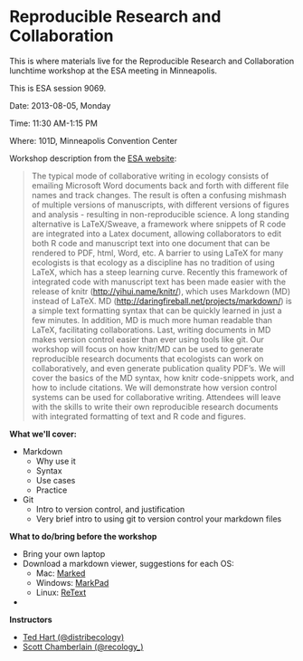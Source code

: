 Reproducible Research and Collaboration
=========

This is where materials live for the Reproducible Research and Collaboration lunchtime workshop at the ESA meeting in Minneapolis. 

This is ESA session 9069. 

Date: 2013-08-05, Monday

Time: 11:30 AM-1:15 PM

Where: 101D, Minneapolis Convention Center

Workshop description from the [ESA website](http://eco.confex.com/eco/2013/webprogram/Session9069.html):

> The typical mode of collaborative writing in ecology consists of emailing Microsoft Word documents back and forth with different file names and track changes. The result is often a confusing mishmash of multiple versions of manuscripts, with different versions of figures and analysis - resulting in non-reproducible science. A long standing alternative is LaTeX/Sweave, a framework where snippets of R code are integrated into a Latex document, allowing collaborators to edit both R code and manuscript text into one document that can be rendered to PDF, html, Word, etc. A barrier to using LaTeX for many ecologists is that ecology as a discipline has no tradition of using LaTeX, which has a steep learning curve. Recently this framework of integrated code with manuscript text has been made easier with the release of knitr (http://yihui.name/knitr/), which uses Markdown (MD) instead of LaTeX. MD (http://daringfireball.net/projects/markdown/) is a simple text formatting syntax that can be quickly learned in just a few minutes. In addition, MD is much more human readable than LaTeX, facilitating collaborations. Last, writing documents in MD makes version control easier than ever using tools like git. Our workshop will focus on how knitr/MD can be used to generate reproducible research documents that ecologists can work on collaboratively, and even generate publication quality PDF’s. We will cover the basics of the MD syntax, how knitr code-snippets work, and how to include citations. We will demonstrate how version control systems can be used for collaborative writing. Attendees will leave with the skills to write their own reproducible research documents with integrated formatting of text and R code and figures.

**What we'll cover:**

+ Markdown
	+ Why use it
	+ Syntax
	+ Use cases
	+ Practice
+ Git
	+ Intro to version control, and justification
	+ Very brief intro to using git to version control your markdown files

**What to do/bring before the workshop**

+ Bring your own laptop
+ Download a markdown viewer, suggestions for each OS:
	+ Mac: [Marked](http://markedapp.com/)
	+ Windows: [MarkPad](http://code52.org/DownmarkerWPF/)
	+ Linux: [ReText](http://sourceforge.net/p/retext/home/ReText/)
+ 

**Instructors**

+ [Ted Hart (@distribecology)](https://twitter.com/distribecology)
+ [Scott Chamberlain (@recology_)](https://twitter.com/recology_)